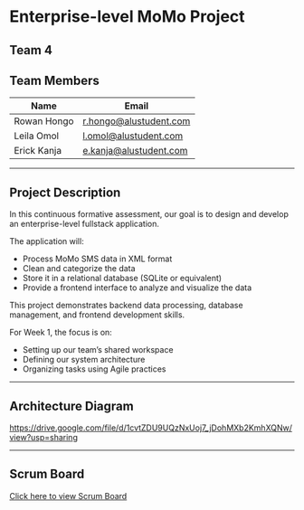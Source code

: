 # Enterprise-level MoMo Project

## Team 4

## Team Members

| Name            | Email                  |
|-----------------|------------------------|
| Rowan Hongo     | [r.hongo@alustudent.com](mailto:r.hongo@alustudent.com)  |
| Leila Omol      | [l.omol@alustudent.com](mailto:l.omol@alustudent.com)   |
| Erick Kanja     | [e.kanja@alustudent.com](mailto:e.kanja@alustudent.com) |

---

## Project Description

In this continuous formative assessment, our goal is to design and develop an enterprise-level fullstack application.  

The application will:  

- Process MoMo SMS data in XML format
- Clean and categorize the data  
- Store it in a relational database (SQLite or equivalent)
- Provide a frontend interface to analyze and visualize the data  

This project demonstrates backend data processing, database management, and frontend development skills.  

For Week 1, the focus is on:

- Setting up our team’s shared workspace
- Defining our system architecture  
- Organizing tasks using Agile practices  

---

## Architecture Diagram

https://drive.google.com/file/d/1cvtZDU9UQzNxUoj7_jDohMXb2KmhXQNw/view?usp=sharing

---

## Scrum Board

[Click here to view Scrum Board]([./images/placeholder.png](https://trello.com/b/6Fa0j91W/my-trello-board))
